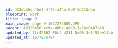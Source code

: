 ```yaml
---
id: d33dba5c-45e4-4f42-a44a-6d9f1d215dba
blueprint: work
title: 'page 9'
main_image: page-9-1677275689.JPG
parent: 46320450-ec9a-48be-a8d8-3a7ec0447c40
updated_by: 7fc42862-88cf-4231-8a06-3e1f93ee1fbb
updated_at: 1677275704
---
```


